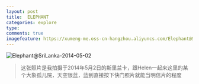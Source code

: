 ```yaml
---
layout: post
title:  ELEPHANT
categories: explore
type: 
comments: true
imagefeature: https://xumeng-me.oss-cn-hangzhou.aliyuncs.com/Elephant@SriLanka-2014-05-02?imageMogr2/thumbnail/!30p
---
```


![Elephant@SriLanka-2014-05-02](https://xumeng-me.oss-cn-hangzhou.aliyuncs.com/Elephant@SriLanka-2014-05-02)

> 这张照片是我拍摄于2014年5月2日的斯里兰卡，跟Helen一起来这里的某个大象孤儿院，天空很蓝，蓝到直接按下快门照片就能当明信片的程度